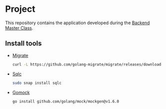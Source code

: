 # Project

This repository contains the application developed during the [Backend Master Class](https://bit.ly/backendmaster).

## Install tools

- [Migrate](https://github.com/golang-migrate/migrate/tree/master/cmd/migrate)

    ```bash
    curl -L https://github.com/golang-migrate/migrate/releases/download/$version/migrate.$os-$arch.tar.gz | tar xvz
    ```

- [Sqlc](https://github.com/kyleconroy/sqlc#installation)

    ```bash
    sudo snap install sqlc
    ```

- [Gomock](https://github.com/golang/mock)

    ``` bash
    go install github.com/golang/mock/mockgen@v1.6.0
    ```

